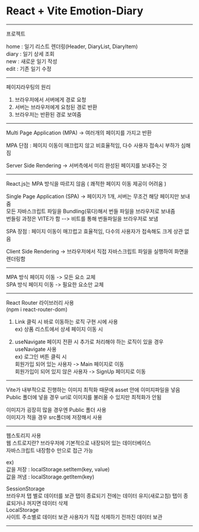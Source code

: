 # React + Vite Emotion-Diary

---
프로젝트

home : 일기 리스트 렌더링(Header, DiaryList, DiaryItem)<br>
diary : 일기 상세 조회<br>
new : 새로운 일기 작성<br>
edit : 기존 일기 수정

---

페이지라우팅의 원리

1. 브라우저에서 서버에게 경로 요청
2. 서버는 브라우저에게 요청된 경로 반환
3. 브라우저는 반환된 경로 보여줌

---

Multi Page Application (MPA) -> 여러개의 페이지를 가지고 반환

MPA 단점 : 페이지 이동이 매끄럽지 않고 비효율적임, 다수 사용자 접속시 부하가 심해짐

Server Side Rendering -> 서버측에서 미리 완성된 페이지를 보내주는 것

---

React.js는 MPA 방식을 따르지 않음 ( 쾌적한 페이지 이동 제공이 어려움 )

Single Page Application (SPA) -> 페이지가 1개, 서버는 무조건 해당 페이지만 보내줌<br>
모든 자바스크립트 파일을 Bundling(묶다)해서 번들 파일을 브라우저로 보내줌<br>
번들링 과정은 VITE가 함 --> 비트를 통해 번들파일을 브라우저로 보냄

SPA 장점 : 페이지 이동이 매끄럽고 효율적임, 다수의 사용자가 접속해도 크게 상관 없음<br>

Client Side Rendering -> 브라우저에서 직접 자바스크립트 파일을 실행하여 화면을 렌더링함

---

MPA 방식 페이지 이동 -> 모든 요소 교체<br>
SPA 방식 페이지 이동 -> 필요한 요소만 교체

---

React Router 라이브러리 사용<br>
(npm i react-router-dom)

1. Link
클릭 시 바로 이동하는 로직 구현 시에 사용<br>
ex) 상품 리스트에서 상세 페이지 이동 시

2. useNavigate
페이지 전환 시 추가로 처리해야 하는 로직이 있을 경우 useNavigate 사용<br>
ex) 로그인 버튼 클릭 시<br>
회원가입 되어 있는 사용자 -> Main 페이지로 이동<br>
회원가입이 되어 있지 않은 사용자 -> SignUp 페이지로 이동

---

Vite가 내부적으로 진행하는 이미지 최적화 때문에 asset 안에 이미지파일을 넣음<br>
Public 폴더에 넣을 경우 url로 이미지를 불러올 수 있지만 최적화가 안됨

이미지가 굉장히 많을 경우엔 Public 폴더 사용<br>
이미지가 적을 경우 src폴더에 저장해서 사용

---

웹스토리지 사용<br>
웹 스트로지란?
브라우저에 기본적으로 내장되어 있는 데이터베이스<br>
자바스크립트 내장함수 만으로 접근 가능<br>

ex)<br>
값을 저장 : localStorage.setItem(key, value)<br>
값을 꺼냄 : localStorage.getItem(key)

SessionStorage<br>
브라우저 탭 별로 데이터를 보관
탭이 종료되기 전에는 데이터 유지(새로고침)
탭이 종료되거나 꺼지면 데이터 삭제
<br>
LocalStorage<br>
사이트 주소별로 데이터 보관
사용자가 직접 삭제하기 전까진 데이터 보관

---